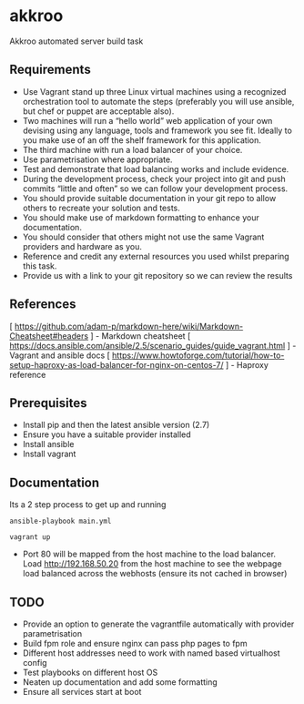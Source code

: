 # akkroo
Akkroo automated server build task

## Requirements

*	Use Vagrant stand up three Linux virtual machines using a recognized orchestration tool to automate the steps (preferably you will use ansible, but chef or puppet are acceptable also).
*	Two machines will run a “hello world” web application of your own devising using any language, tools and framework you see fit. Ideally to you make use of an off the shelf framework for this application.
*	The third machine with run a load balancer of your choice.
*	Use parametrisation where appropriate.
*	Test and demonstrate that load balancing works and include evidence.
*	During the development process, check your project into git and push commits “little and often” so we can follow your development process.
*	You should provide suitable documentation in your git repo to allow others to recreate your solution and tests.
*	You should make use of markdown formatting to enhance your documentation.
*	You should consider that others might not use the same Vagrant providers and hardware as you.
*	Reference and credit any external resources you used whilst preparing this task.
*	Provide us with a link to your git repository so we can review the results

## References ##

[ https://github.com/adam-p/markdown-here/wiki/Markdown-Cheatsheet#headers ] - Markdown cheatsheet
[ https://docs.ansible.com/ansible/2.5/scenario_guides/guide_vagrant.html ] - Vagrant and ansible docs
[ https://www.howtoforge.com/tutorial/how-to-setup-haproxy-as-load-balancer-for-nginx-on-centos-7/ ] - Haproxy reference

## Prerequisites

* Install pip and then the latest ansible version (2.7)
* Ensure you have a suitable provider installed
* Install ansible
* Install vagrant

## 

## Documentation ##

Its a 2 step process to get up and running

```
ansible-playbook main.yml

```
```
vagrant up
```

* Port 80 will be mapped from the host machine to the load balancer. Load http://192.168.50.20 from the host machine to see the webpage load balanced across the webhosts (ensure its not cached in browser)

## TODO ##

* Provide an option to generate the vagrantfile automatically with provider parametrisation
* Build fpm role and ensure nginx can pass php pages to fpm
* Different host addresses need to work with named based virtualhost config
* Test playbooks on different host OS
* Neaten up documentation and add some formatting
* Ensure all services start at boot
